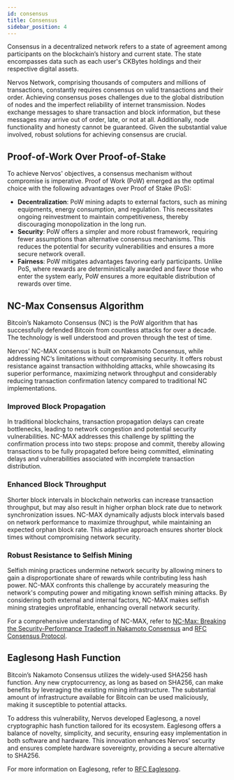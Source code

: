```yaml
---
id: consensus
title: Consensus
sidebar_position: 4
---
```


Consensus in a decentralized network refers to a state of agreement among participants on the blockchain’s history and current state. The state encompasses data such as each user's CKBytes holdings and their respective digital assets.

Nervos Network, comprising thousands of computers and millions of transactions, constantly requires consensus on valid transactions and their order. Achieving consensus poses challenges due to the global distribution of nodes and the imperfect reliability of internet transmission. Nodes exchange messages to share transaction and block information, but these messages may arrive out of order, late, or not at all. Additionally, node functionality and honesty cannot be guaranteed. Given the substantial value involved, robust solutions for achieving consensus are crucial.

## Proof-of-Work Over Proof-of-Stake

To achieve Nervos' objectives, a consensus mechanism without compromise is imperative. Proof of Work (PoW) emerged as the optimal choice with the following advantages over Proof of Stake (PoS):

- **Decentralization**: PoW mining adapts to external factors, such as mining equipments, energy consumption, and regulation. This necessitates ongoing reinvestment to maintain competitiveness, thereby discouraging monopolization in the long run.
- **Security**: PoW offers a simpler and more robust framework, requiring fewer assumptions than alternative consensus mechanisms. This reduces the potential for security vulnerabilities and ensures a more secure network overall.
- **Fairness**: PoW mitigates advantages favoring early participants. Unlike PoS, where rewards are deterministically awarded and favor those who enter the system early, PoW ensures a more equitable distribution of rewards over time.

## NC-Max Consensus Algorithm

Bitcoin’s Nakamoto Consensus (NC) is the PoW algorithm that has successfully defended Bitcoin from countless attacks for over a decade. The technology is well understood and proven through the test of time. 

Nervos’ NC-MAX consensus is built on Nakamoto Consensus, while addressing NC‘s limitations without compromising security. It offers robust resistance against transaction withholding attacks, while showcasing its superior performance, maximizing network throughput and considerably reducing transaction confirmation latency compared to traditional NC implementations.

### Improved Block Propagation

In traditional blockchains, transaction propagation delays can create bottlenecks, leading to network congestion and potential security vulnerabilities. NC-MAX addresses this challenge by splitting the confirmation process into two steps: propose and commit, thereby allowing transactions to be fully propagated before being committed, eliminating delays and vulnerabilities associated with incomplete transaction distribution.

### Enhanced Block Throughput

Shorter block intervals in blockchain networks can increase transaction throughput, but may also result in higher orphan block rate due to network synchronization issues. NC-MAX dynamically adjusts block intervals based on network performance to maximize throughput, while maintaining an expected orphan block rate. This adaptive approach ensures shorter block times without compromising network security.

### Robust Resistance to Selfish Mining

Selfish mining practices undermine network security by allowing miners to gain a disproportionate share of rewards while contributing less hash power. NC-MAX confronts this challenge by accurately measuring the network's computing power and mitigating known selfish mining attacks. By considering both external and internal factors, NC-MAX makes selfish mining strategies unprofitable, enhancing overall network security.


For a comprehensive understanding of NC-MAX, refer to [NC-Max: Breaking the Security-Performance Tradeoff in Nakamoto Consensus](https://eprint.iacr.org/2020/1101) and [RFC Consensus Protocol](https://github.com/nervosnetwork/rfcs/blob/master/rfcs/0020-ckb-consensus-protocol/0020-ckb-consensus-protocol.md).

## Eaglesong Hash Function

Bitcoin’s Nakamoto Consensus utilizes the widely-used SHA256 hash function. Any new cryptocurrency, as long as based on SHA256, can make benefits by leveraging the existing mining infrastructure. The substantial amount of infrastructure available for Bitcoin can be used maliciously, making it susceptible to potential attacks.

To address this vulnerability, Nervos developed Eaglesong, a novel cryptographic hash function tailored for its ecosystem. Eaglesong offers a balance of novelty, simplicity, and security, ensuring easy implementation in both software and hardware. This innovation enhances Nervos' security and ensures complete hardware sovereignty, providing a secure alternative to SHA256.

For more information on Eaglesong, refer to [RFC Eaglesong](https://github.com/nervosnetwork/rfcs/blob/master/rfcs/0010-eaglesong/0010-eaglesong.md).

